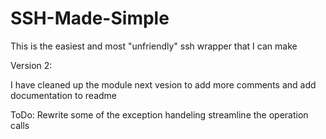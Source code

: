 # SSH-Made-Simple
This is the easiest and most "unfriendly" ssh wrapper that I can make


Version 2:

  I have cleaned up the module next vesion to add more comments and add documentation to readme
  
  
ToDo:
  Rewrite some of the exception handeling 
  streamline the operation calls
 


